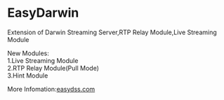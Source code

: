 EasyDarwin
==========

Extension of Darwin Streaming Server,RTP Relay Module,Live Streaming Module

New Modules:<br/>
1.Live Streaming Module<br/>
2.RTP Relay Module(Pull Mode)<br/>
3.Hint Module<br/>

More Infomation:<a href="http://www.easydss.com">easydss.com</a>
